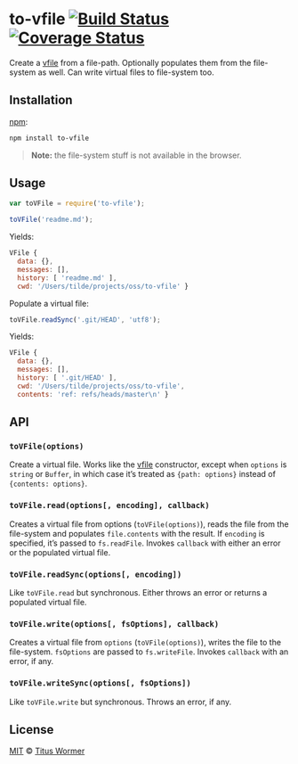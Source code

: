 # to-vfile [![Build Status][travis-badge]][travis] [![Coverage Status][codecov-badge]][codecov]

Create a [vfile][] from a file-path.  Optionally populates them from
the file-system as well.  Can write virtual files to file-system too.

## Installation

[npm][npm-install]:

```bash
npm install to-vfile
```

> **Note:** the file-system stuff is not available in the browser.

## Usage

```js
var toVFile = require('to-vfile');

toVFile('readme.md');
```

Yields:

```js
VFile {
  data: {},
  messages: [],
  history: [ 'readme.md' ],
  cwd: '/Users/tilde/projects/oss/to-vfile' }
```

Populate a virtual file:

```js
toVFile.readSync('.git/HEAD', 'utf8');
```

Yields:

```js
VFile {
  data: {},
  messages: [],
  history: [ '.git/HEAD' ],
  cwd: '/Users/tilde/projects/oss/to-vfile',
  contents: 'ref: refs/heads/master\n' }
```

## API

### `toVFile(options)`

Create a virtual file.  Works like the [vfile][] constructor,
except when `options` is `string` or `Buffer`, in which case
it’s treated as `{path: options}` instead of `{contents: options}`.

### `toVFile.read(options[, encoding], callback)`

Creates a virtual file from options (`toVFile(options)`), reads the
file from the file-system and populates `file.contents` with the result.
If `encoding` is specified, it’s passed to `fs.readFile`.
Invokes `callback` with either an error or the populated virtual file.

### `toVFile.readSync(options[, encoding])`

Like `toVFile.read` but synchronous.  Either throws an error or
returns a populated virtual file.

### `toVFile.write(options[, fsOptions], callback)`

Creates a virtual file from `options` (`toVFile(options)`), writes the
file to the file-system.  `fsOptions` are passed to `fs.writeFile`.
Invokes `callback` with an error, if any.

### `toVFile.writeSync(options[, fsOptions])`

Like `toVFile.write` but synchronous.  Throws an error, if any.

## License

[MIT][license] © [Titus Wormer][author]

<!-- Definitions -->

[travis-badge]: https://img.shields.io/travis/wooorm/to-vfile.svg

[travis]: https://travis-ci.org/wooorm/to-vfile

[codecov-badge]: https://img.shields.io/codecov/c/github/wooorm/to-vfile.svg

[codecov]: https://codecov.io/github/wooorm/to-vfile

[npm-install]: https://docs.npmjs.com/cli/install

[license]: LICENSE

[author]: http://wooorm.com

[vfile]: https://github.com/wooorm/vfile
